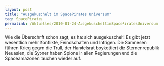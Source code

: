 ```yaml
---
layout: post
title: "Ausgekuschelt im SpacePirates Universum"
tag: SpacePirates
permalink: /Aktuelles/2010-01-24-AusgekuscheltimSpacePiratesUniversum
---
```


Wie die Überschrift schon sagt, es hat sich ausgekuschelt! Es gibt jetzt wesentlich mehr Konflikte, Feindschaften und Intrigen. Die Samnesen führen Krieg gegen die Trull, der Handelsrat boykottiert die Sternenrepublik Neuasien, die Syoner haben Spione in allen Regierungen und die Spaceamazonen tauchen wieder auf.
